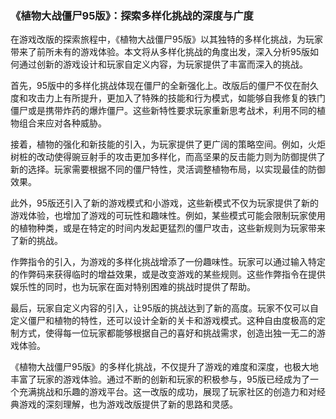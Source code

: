### 《植物大战僵尸95版》：探索多样化挑战的深度与广度

在游戏改版的探索旅程中，《植物大战僵尸95版》以其独特的多样化挑战，为玩家带来了前所未有的游戏体验。本文将从多样化挑战的角度出发，深入分析95版如何通过创新的游戏设计和玩家自定义内容，为玩家提供了丰富而深入的挑战。

首先，95版中的多样化挑战体现在僵尸的全新强化上。改版后的僵尸不仅在耐久度和攻击力上有所提升，更加入了特殊的技能和行为模式，如能够自我修复的铁门僵尸或是携带炸药的爆炸僵尸。这些新特性要求玩家重新思考战术，利用不同的植物组合来应对各种威胁。

接着，植物的强化和新技能的引入，为玩家提供了更广阔的策略空间。例如，火炬树桩的改动使得豌豆射手的攻击更加多样化，而高坚果的反击能力则为防御提供了新的选择。玩家需要根据不同的僵尸特性，灵活调整植物布局，以实现最佳的防御效果。

此外，95版还引入了新的游戏模式和小游戏，这些新模式不仅为玩家提供了新的游戏体验，也增加了游戏的可玩性和趣味性。例如，某些模式可能会限制玩家使用的植物种类，或是在特定的时间内发起更猛烈的僵尸攻击，这些新规则为玩家带来了新的挑战。

作弊指令的引入，为游戏的多样化挑战增添了一份趣味性。玩家可以通过输入特定的作弊码来获得临时的增益效果，或是改变游戏的某些规则。这些作弊指令在提供娱乐性的同时，也为玩家在面对特别困难的挑战时提供了帮助。

最后，玩家自定义内容的引入，让95版的挑战达到了新的高度。玩家不仅可以自定义僵尸和植物的特性，还可以设计全新的关卡和游戏模式。这种自由度极高的定制方式，使得每一位玩家都能够根据自己的喜好和挑战需求，创造出独一无二的游戏体验。

《植物大战僵尸95版》的多样化挑战，不仅提升了游戏的难度和深度，也极大地丰富了玩家的游戏体验。通过不断的创新和玩家的积极参与，95版已经成为了一个充满挑战和乐趣的游戏平台。这一改版的成功，展现了玩家社区的创造力和对经典游戏的深刻理解，也为游戏改版提供了新的思路和灵感。
